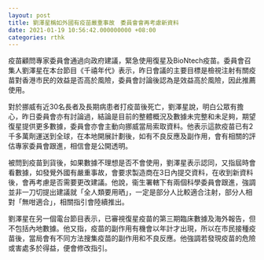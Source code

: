 ```yaml
---
layout: post
title: 劉澤星稱如外國有疫苗嚴重事故　委員會會再考慮新資料
date: 2021-01-19 10:56:42.000000000 +08:00
categories: rthk
---
```


疫苗顧問專家委員會通過向政府建議，緊急使用復星及BioNtech疫苗。委員會召集人劉澤星在本台節目《千禧年代》表示，昨日會議的主要目標是檢視注射有關疫苗對香港市民的效益是否高於風險，委員會討論後認為是效益高於風險，因此推薦使用。

對於挪威有近30名長者及長期病患者打疫苗後死亡，劉澤星說，明白公眾有擔心，昨日委員會亦有討論過，結論是目前的整體概況及數據未完整和未足夠，期望復星提供更多數據，委員會亦會主動向挪威當局索取資料。他表示這款疫苗已有2千多萬劑運送到全球，在本地開展計劃後，如有不良反應及副作用，會有相關的評估專家委員會跟進，相信會是公開透明。

被問到疫苗到貨後，如果數據不理想是否不會使用，劉澤星表示認同，又指屆時會看數據，如發覺外國有嚴重事故，會要求製造商在3日內提交資料，在收到新資料後，會再考慮是否需要更改建議。他說，衞生署轄下有兩個科學委員會跟進，強調並非一刀切提出建議就「全人類要用晒」，一定是部分人比較適合注射，部分人相對「無咁適合」，相關指引會陸續推出。

劉澤星在另一個電台節目表示，已審視復星疫苗的第三期臨床數據及海外報告，但不包括內地數據。他又指，疫苗的副作用有機會以年計才出現，所以在市民接種疫苗後，當局會有不同方法搜集疫苗的副作用和不良反應。他強調若發現疫苗的危險或害處多於得益，便會修改指引。
